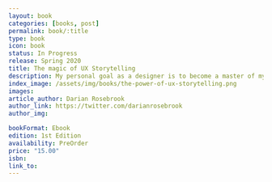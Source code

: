 ```yaml
---
layout: book
categories: [books, post]
permalink: book/:title
type: book
icon: book
status: In Progress
release: Spring 2020
title: The magic of UX Storytelling
description: My personal goal as a designer is to become a master of my craft. I’m a brand identity designer who focuses on mapping business goals to design strategy. I help businesses reach their goals with their communication and products to craft the visual approach to their brand.
index_image: /assets/img/books/the-power-of-ux-storytelling.png
images:
article_author: Darian Rosebrook
author_link: https://twitter.com/darianrosebrook
author_img:

bookFormat: Ebook
edition: 1st Edition
availability: PreOrder
price: "15.00"
isbn:
link_to:
---
```

